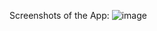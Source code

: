 Screenshots of the App:
![image](https://github.com/user-attachments/assets/24e9b075-0aa2-44a9-9191-a4d133898296)
